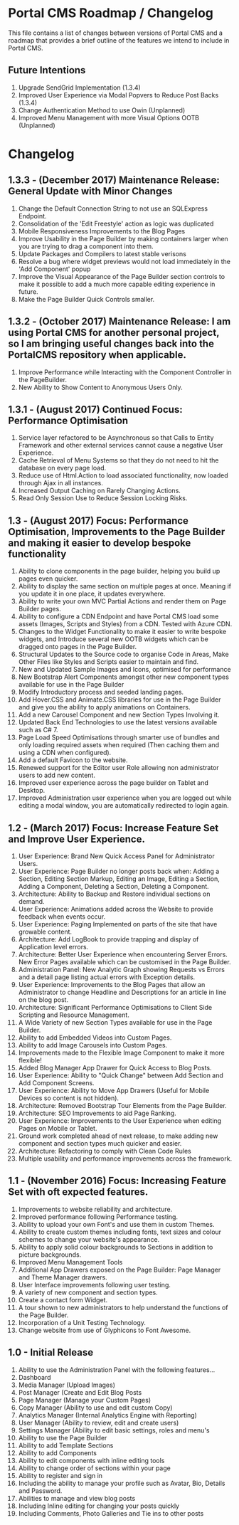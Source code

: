 # Portal CMS Roadmap / Changelog
This file contains a list of changes between versions of Portal CMS and a roadmap that provides a brief outline of the features we intend to include in Portal CMS.

## Future Intentions
1. Upgrade SendGrid Implementation (1.3.4)
2. Improved User Experience via Modal Popvers to Reduce Post Backs (1.3.4)
3. Change Authentication Method to use Owin (Unplanned)
3. Improved Menu Management with more Visual Options OOTB (Unplanned)

# Changelog

## 1.3.3 - (December 2017) Maintenance Release: General Update with Minor Changes
1. Change the Default Connection String to not use an SQLExpress Endpoint.
2. Consolidation of the 'Edit Freestyle' action as logic was duplicated
3. Mobile Responsiveness Improvements to the Blog Pages
4. Improve Usability in the Page Builder by making containers larger when you are trying to drag a component into them.
5. Update Packages and Compilers to latest stable verisons
6. Resolve a bug where widget previews would not load immediately in the 'Add Component' popup
7. Improve the Visual Appearance of the Page Builder section controls to make it possible to add a much more capable editing experience in future.
8. Make the Page Builder Quick Controls smaller.

## 1.3.2 - (October 2017) Maintenance Release: I am using Portal CMS for another personal project, so I am bringing useful changes back into the PortalCMS repository when applicable.
1. Improve Performance while Interacting with the Component Controller in the PageBuilder.
2. New Ability to Show Content to Anonymous Users Only.

## 1.3.1 - (August 2017) Continued Focus: Performance Optimisation
1. Service layer refactored to be Asynchronous so that Calls to Entity Framework and other external services cannot cause a negative User Experience.
2. Cache Retrieval of Menu Systems so that they do not need to hit the database on every page load.
3. Reduce use of Html.Action to load associated functionality, now loaded through Ajax in all instances.
4. Increased Output Caching on Rarely Changing Actions.
5. Read Only Session Use to Reduce Session Locking Risks.

## 1.3 - (August 2017) Focus: Performance Optimisation, Improvements to the Page Builder and making it easier to develop bespoke functionality
1. Ability to clone components in the page builder, helping you build up pages even quicker.
2. Ability to display the same section on multiple pages at once. Meaning if you update it in one place, it updates everywhere.
3. Ability to write your own MVC Partial Actions and render them on Page Builder pages.
3. Ability to configure a CDN Endpoint and have Portal CMS load some assets (Images, Scripts and Styles) from a CDN. Tested with Azure CDN.
4. Changes to the Widget Functionality to make it easier to write bespoke widgets, and Introduce several new OOTB widgets which can be dragged onto pages in the Page Builder.
5. Structural Updates to the Source code to organise Code in Areas, Make Other Files like Styles and Scripts easier to maintain and find.
6. New and Updated Sample Images and Icons, optimised for performance
7. New Bootstrap Alert Components amongst other new component types available for use in the Page Builder
8. Modify Introductory process and seeded landing pages.
10. Add Hover.CSS and Animate.CSS libraries for use in the Page Builder and give you the ability to apply animations on Containers.
11. Add a new Carousel Component and new Section Types Involving it.
12. Updated Back End Technologies to use the latest versions available such as C# 7.
13. Page Load Speed Optimisations through smarter use of bundles and only loading required assets when required (Then caching them and using a CDN when configured).
14. Add a default Favicon to the website.
15. Renewed support for the Editor user Role allowing non administrator users to add new content.
16. Improved user experience across the page builder on Tablet and Desktop.
17. Improved Administration user experience when you are logged out while editing a modal window, you are automatically redirected to login again.

## 1.2 - (March 2017) Focus: Increase Feature Set and Improve User Experience.
1. User Experience: Brand New Quick Access Panel for Administrator Users.
2. User Experience: Page Builder no longer posts back when: Adding a Section, Editing Section Markup, Editing an Image, Editing a Section, Adding a Component, Deleting a Section, Deleting a Component.
3. Architecture: Ability to Backup and Restore individual sections on demand.
4. User Experience: Animations added across the Website to provide feedback when events occur.
5. User Experience: Paging Implemented on parts of the site that have growable content.
6. Architecture: Add LogBook to provide trapping and display of Application level errors.
7. Architecture: Better User Experience when encountering Server Errors. New Error Pages available which can be customised in the Page Builder.
8. Administration Panel: New Analytic Graph showing Requests vs Errors and a detail page listing actual errors with Exception details.
9. User Experience: Improvements to the Blog Pages that allow an Administrator to change Headline and Descriptions for an article in line on the blog post.
10. Architecture: Significant Performance Optimisations to Client Side Scripting and Resource Management.
11. A Wide Variety of new Section Types available for use in the Page Builder.
12. Ability to add Embedded Videos into Custom Pages.
13. Ability to add Image Carousels into Custom Pages.
14. Improvements made to the Flexible Image Component to make it more flexible!
15. Added Blog Manager App Drawer for Quick Access to Blog Posts.
16. User Experience: Ability to "Quick Change" between Add Section and Add Component Screens.
17. User Experience: Ability to Move App Drawers (Useful for Mobile Devices so content is not hidden).
18. Architecture: Removed Bootstrap Tour Elements from the Page Builder.
19. Architecture: SEO Improvements to aid Page Ranking.
20. User Experience: Improvements to the User Experience when editing Pages on Mobile or Tablet.
21. Ground work completed ahead of next release, to make adding new component and section types much quicker and easier.
22. Architecture: Refactoring to comply with Clean Code Rules
23. Multiple usability and performance improvements across the framework.

## 1.1 - (November 2016) Focus: Increasing Feature Set with oft expected features.
1. Improvements to website reliability and architecture.
2. Improved performance following Performance testing.
3. Ability to upload your own Font's and use them in custom Themes.
4. Ability to create custom themes including fonts, text sizes and colour schemes to change your website's appearance.
5. Ability to apply solid colour backgrounds to Sections in addition to picture backgrounds.
6. Improved Menu Management Tools
7. Additional App Drawers exposed on the Page Builder: Page Manager and Theme Manager drawers.
8. User Interface improvements following user testing.
9. A variety of new component and section types.
10. Create a contact form Widget.
11. A tour shown to new administrators to help understand the functions of the Page Builder.
11. Incorporation of a Unit Testing Technology.
12. Change website from use of Glyphicons to Font Awesome.

## 1.0 - Initial Release
1. Ability to use the Administration Panel with the following features...
  1. Dashboard
  2. Media Manager (Upload Images)
  3. Post Manager (Create and Edit Blog Posts
  4. Page Manager (Manage your Custom Pages)
  5. Copy Manager (Ability to use and edit custom Copy)
  6. Analytics Manager (Internal Analytics Engine with Reporting)
  7. User Manager (Ability to review, edit and create users)
  8. Settings Manager (Ability to edit basic settings, roles and menu's
2. Ability to use the Page Builder
  1. Ability to add Template Sections
  2. Ability to add Components
  3. Ability to edit components with inline editing tools
  4. Ability to change order of sections within your page
3. Ability to register and sign in
  1. Including the ability to manage your profile such as Avatar, Bio, Details and Password.
4. Abilities to manage and view blog posts
  1. Including Inline editing for changing your posts quickly
  2. Including Comments, Photo Galleries and Tie ins to other posts
